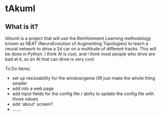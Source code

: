 # tAkumI 

## What is it?
tAkumI is a project that will use the Reinforement Learning methodology known as NEAT (NeuroEvolution of Augmenting Topologies) to teach a neural network to drive a 2d car on a multitude of different tracks. This will be done in Python. I think AI is cool, and I think most people who drive are bad at it, so an AI that can drive is very cool.

To Do Items:
- set up resizeability for the window/game OR just make the whole thing smaller
- add into a web page
- add input fields for the config file / abilty to update the config file with those values
- add 'about' screen?
- ....... 
